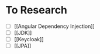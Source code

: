 # To Research
- [ ] [[Angular Dependency Injection]]
- [ ] [[JDK]]
- [ ] [[Keycloak]]
- [ ] [[JPA]]
